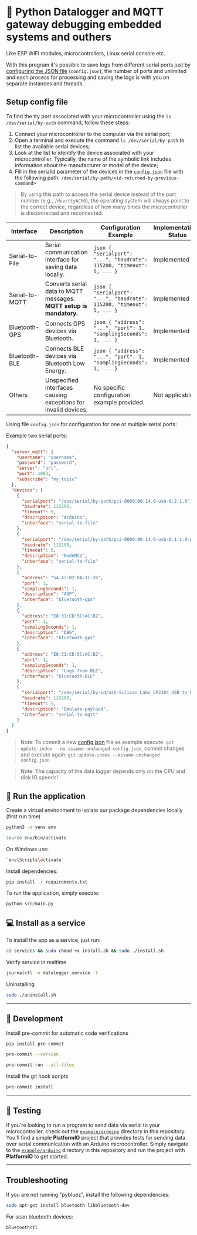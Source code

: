# 🐍 Python Datalogger and MQTT gateway debugging embedded systems and outhers
  
Like ESP WIFI modules, microcontrollers, Linux serial console etc.

With this program it's possible to save logs from different serial ports just by [configuring the JSON file](#-configuring) (`config.json`), the number of ports and unlimited and each process for processing and saving the logs is with you on separate instances and threads.

## Setup config file

To find the tty port associated with your microcontroller using the `ls /dev/serial/by-path` command, follow these steps:

1. Connect your microcontroller to the computer via the serial port;
2. Open a terminal and execute the command `ls /dev/serial/by-path` to list the available serial devices;
3. Look at the list to identify the device associated with your microcontroller. Typically, the name of the symbolic link includes information about the manufacturer or model of the device;
4. Fill in the serialid parameter of the devices in the [`config.json`](config.json) file with the following path: `/dev/serial/by-path/<id-returned-by-previous-command>`

> By using this path to access the serial device instead of the port number (e.g., `/dev/ttyACM0`), the operating system will always point to the correct device, regardless of how many times the microcontroller is disconnected and reconnected.


| Interface          | Description                                                       | Configuration Example                                                   | Implementations Status  |
|--------------------|-------------------------------------------------------------------|-------------------------------------------------------------------------|-------------------------|
| Serial-to-File     | Serial communication interface for saving data locally.            | ```json { "serialport": "...", "baudrate": 115200, "timeout": 5, ... }``` | Implemented             |
| Serial-to-MQTT     | Converts serial data to MQTT messages. **MQTT setup is mandatory.**| ```json { "serialport": "...", "baudrate": 115200, "timeout": 5, ... }``` | Implemented             |
| Bluetooth-GPS      | Connects GPS devices via Bluetooth.                                | ```json { "address": "...", "port": 1, "samplingSeconds": 1, ... }```     | Implemented             |
| Bluetooth-BLE      | Connects BLE devices via Bluetooth Low Energy.                     | ```json { "address": "...", "port": 1, "samplingSeconds": 1, ... }```     | Implemented                 |
| Others             | Unspecified interfaces causing exceptions for invalid devices.      | No specific configuration example provided.                               | Not applicable          |


    
Using file `config.json` for configuration for one or multiple serial ports: 
 
Example two serial ports: 
```json
{
  "server_mqtt": {
    "username": "username",
    "password": "password",
    "server": "url",
    "port": 1883,
    "subscribe": "my_topic" 
  },
  "devices": [
    {
      "serialport": "/dev/serial/by-path/pci-0000:00:14.0-usb-0:2:1.0",
      "baudrate": 115200,
      "timeout": 5,
      "description": "Arduino",
      "interface": "serial-to-file"
    },
    {
      "serialport": "/dev/serial/by-path/pci-0000:00:14.0-usb-0:1:1.0-port0",
      "baudrate": 115200,
      "timeout": 5,
      "description": "NodeMCU",
      "interface": "serial-to-file"
    },
    {
      "address": "54:43:B2:8A:11:26",
      "port": 1,
      "samplingSeconds": 1,
      "description": "AGP",
      "interface": "bluetooth-gps"
    },
    {
      "address": "E8:31:CD:5C:AC:B2",
      "port": 1,
      "samplingSeconds": 1,
      "description": "DBG",
      "interface": "bluetooth-gps"
    },
    {
      "address": "E8:31:CD:5C:AC:B2",
      "port": 1,
      "samplingSeconds": 1,
      "description": "Logs from BLE",
      "interface": "bluetooth-BLE"
    },
    {
      "serialport": "/dev/serial/by-id/usb-Silicon_Labs_CP2104_USB_to_UART_Bridge_Controller_01B970A5-if00-port0",
      "baudrate": 115200,
      "timeout": 5,
      "description": "Emulate-payload",
      "interface": "serial-to-mqtt"
    }
  ]
}
```

> Note: To commit a new [config.json](config.json) file as example execute: `git update-index --no-assume-unchanged config.json`, commit changes and execute again: `git update-index --assume-unchanged config.json`

> Note: The capacity of the data logger depends only on the CPU and disk IO speeds! 


## 🚀 Run the application

Create a virtual environment to isolate our package dependencies locally (first run time)
```bash
python3 -m venv env
```

```bash
source env/bin/activate
```

On Windows use:
```bash 
`env\Scripts\activate`
```

Install dependencies:

```bash
pip install -r requirements.txt
```

To run the application, simply execute:
```bash
python src/main.py
```

## 💻 Install as a service
To install the app as a service, just run:
```bash
cd services && sudo chmod +x install.sh && sudo ./install.sh
```

Verify service in realtime

```bash
journalctl -u datalogger.service -f
```

Uninstalling 

```bash
sudo ./uninstall.sh
```

***

##  👷 Development

Install pre-commit for automatic code verifications

```bash 
pip install pre-commit
```

```bash 
pre-commit --version
```

```bash 
pre-commit run --all-files
```

Install the git hook scripts

```bash 
pre-commit install
```

***
## 🧪 Testing

If you're looking to run a program to send data via serial to your microcontroller, check out the [`example/arduino`](example/arduino) directory in this repository. You'll find a simple **PlatformIO** project that provides tests for sending data over serial communication with an Arduino microcontroller. Simply navigate to the [`example/arduino`](example/arduino) directory in this repository and run the project with **PlatformIO** to get started.

***
## Troubleshooting

If you are not running "pybluez", install the following dependencies:

```bash 
sudo apt-get install bluetooth libbluetooth-dev
```
For scan bluetooth devices:

```bash 
bluetoothctl
```

